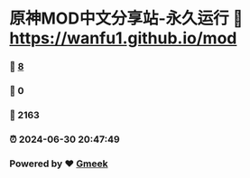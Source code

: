 # 原神MOD中文分享站-永久运行 :link: https://wanfu1.github.io/mod 
### :page_facing_up: [8](https://wanfu1.github.io/mod/tag.html) 
### :speech_balloon: 0 
### :hibiscus: 2163 
### :alarm_clock: 2024-06-30 20:47:49 
### Powered by :heart: [Gmeek](https://github.com/Meekdai/Gmeek)
